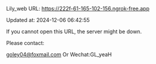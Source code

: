 Lily_web URL: https://222f-61-165-102-156.ngrok-free.app

Updated at: 2024-12-06 06:42:55

If you cannot open this URL, the server might be down.

Please contact: 

goley04@foxmail.com Or Wechat:GL_yeaH